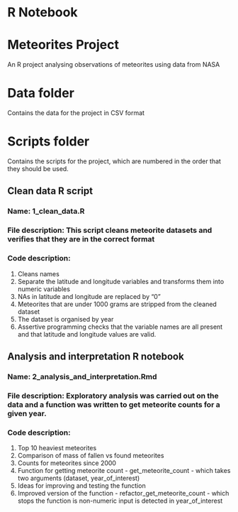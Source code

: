 R Notebook
================

# Meteorites Project

An R project analysing observations of meteorites using data from NASA

# Data folder

Contains the data for the project in CSV format

# Scripts folder

Contains the scripts for the project, which are numbered in the order
that they should be used.

## Clean data R script

### Name: 1_clean_data.R

### File description: This script cleans meteorite datasets and verifies that they are in the correct format

### Code description:

1)  Cleans names
2)  Separate the latitude and longitude variables and transforms them
    into numeric variables
3)  NAs in latitude and longitude are replaced by “0”
4)  Meteorites that are under 1000 grams are stripped from the cleaned
    dataset
5)  The dataset is organised by year
6)  Assertive programming checks that the variable names are all present
    and that latitude and longitude values are valid.

## Analysis and interpretation R notebook

### Name: 2_analysis_and_interpretation.Rmd

### File description: Exploratory analysis was carried out on the data and a function was written to get meteorite counts for a given year.

### Code description:

1)  Top 10 heaviest meteorites
2)  Comparison of mass of fallen vs found meteorites
3)  Counts for meteorites since 2000
4)  Function for getting meteorite count - get_meteorite_count - which
    takes two arguments (dataset, year_of_interest)
5)  Ideas for improving and testing the function
6)  Improved version of the function - refactor_get_meteorite_count -
    which stops the function is non-numeric input is detected in
    year_of_interest
